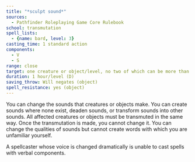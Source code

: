 ```yaml
---
title: "*sculpt sound*"
sources:
  - Pathfinder Roleplaying Game Core Rulebook
school: transmutation
spell_lists:
  - {name: bard, level: 3}
casting_time: 1 standard action
components:
  - V
  - S
range: close
target: one creature or object/level, no two of which can be more than 30 ft. apart
duration: 1 hour/level (D)
saving_throw: Will negates (object)
spell_resistance: yes (object)
---
```


You can change the sounds that creatures or objects make. You can create sounds where none exist, deaden sounds, or transform sounds into other sounds. All affected creatures or objects must be transmuted in the same way. Once the transmutation is made, you cannot change it. You can change the qualities of sounds but cannot create words with which you are unfamiliar yourself.

A spellcaster whose voice is changed dramatically is unable to cast spells with verbal components.

